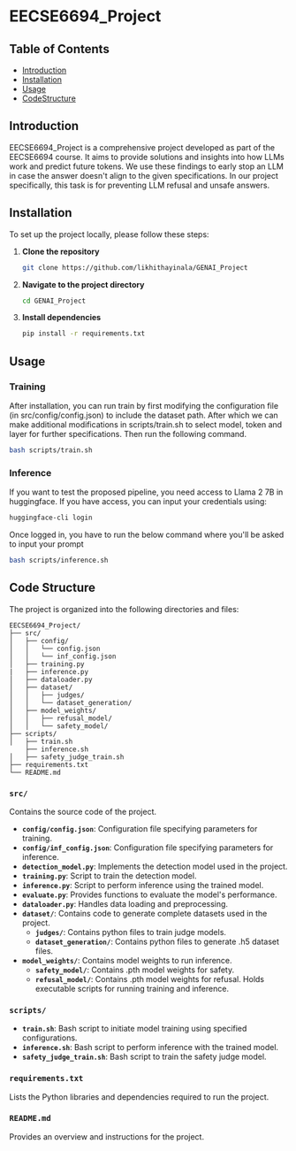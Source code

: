 # EECSE6694_Project
## Table of Contents
- [Introduction](#introduction)
- [Installation](#installation)
- [Usage](#usage)
- [CodeStructure](#codestructure)
## Introduction

EECSE6694_Project is a comprehensive project developed as part of the EECSE6694 course. It aims to provide solutions and insights into how LLMs work and predict future tokens. We use these findings to early stop an LLM in case the answer doesn't align to the given specifications. In our project specifically, this task is for preventing LLM refusal and unsafe answers.

## Installation

To set up the project locally, please follow these steps:

1. **Clone the repository**
    ```bash
    git clone https://github.com/likhithayinala/GENAI_Project
    ```
2. **Navigate to the project directory**
    ```bash
    cd GENAI_Project
    ```
3. **Install dependencies**
    ```bash
    pip install -r requirements.txt
    ```

## Usage

### Training 
After installation, you can run train by first modifying the configuration file (in src/config/config.json) to include the dataset path. After which we can make additional modifications in scripts/train.sh to select model, token and layer for further specifications. Then run the following command.
```bash
bash scripts/train.sh
```

### Inference 
If you want to test the proposed pipeline, you need access to Llama 2 7B in huggingface. If you have access, you can input your credentials using:
```bash
huggingface-cli login
```
Once logged in, you have to run the below command where you'll be asked to input your prompt
```bash
bash scripts/inference.sh
```

## Code Structure

The project is organized into the following directories and files:

```
EECSE6694_Project/
├── src/
│   ├── config/
│   │   └── config.json
│   │   └── inf_config.json
│   ├── training.py
|   ├── inference.py
│   ├── dataloader.py
│   ├── dataset/
│   │   ├── judges/
│   │   └── dataset_generation/
│   ├── model_weights/
│   │   ├── refusal_model/
│   │   └── safety_model/
├── scripts/
│   ├── train.sh
    ├── inference.sh
│   ├── safety_judge_train.sh
├── requirements.txt
└── README.md
```

### `src/`

Contains the source code of the project.

- **`config/config.json`**: Configuration file specifying parameters for training.
- **`config/inf_config.json`**: Configuration file specifying parameters for inference.
- **`detection_model.py`**: Implements the detection model used in the project.
- **`training.py`**: Script to train the detection model.
- **`inference.py`**: Script to perform inference using the trained model.
- **`evaluate.py`**: Provides functions to evaluate the model's performance.
- **`dataloader.py`**: Handles data loading and preprocessing.
- **`dataset/`**: Contains code to generate complete datasets used in the project.
    - **`judges/`**: Contains python files to train judge models.
    - **`dataset_generation/`**: Contains python files to generate .h5 dataset files.
- **`model_weights/`**: Contains model weights to run inference.
    - **`safety_model/`**: Contains .pth model weights for safety.
    - **`refusal_model/`**: Contains .pth model weights for refusal.
Holds executable scripts for running training and inference.
### `scripts/`
- **`train.sh`**: Bash script to initiate model training using specified configurations.
- **`inference.sh`**: Bash script to perform inference with the trained model.
- **`safety_judge_train.sh`**: Bash script to train the safety judge model.

### `requirements.txt`

Lists the Python libraries and dependencies required to run the project.

### `README.md`

Provides an overview and instructions for the project.
